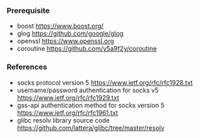 ### Prerequisite

* boost <https://www.boost.org/>
* glog <https://github.com/google/glog>
* openssl <https://www.openssl.org>
* coroutine <https://github.com/y5a9f2y/coroutine>

### References

* socks protocol version 5 <https://www.ietf.org/rfc/rfc1928.txt>
* username/password authentication for socks v5 <https://www.ietf.org/rfc/rfc1929.txt>
* gss-api authentication method for socks version 5 <https://www.ietf.org/rfc/rfc1961.txt>
* glibc resolv library source code <https://github.com/lattera/glibc/tree/master/resolv>
